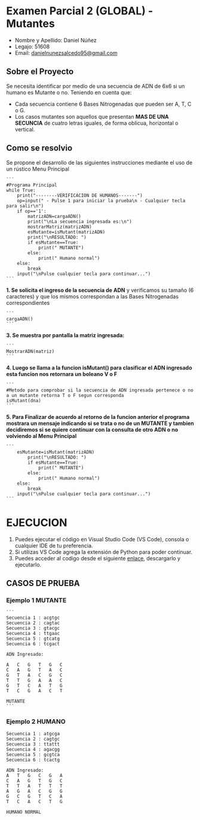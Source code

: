 # Examen Parcial 2 (GLOBAL) - Mutantes
- Nombre y Apellido: Daniel Núñez
- Legajo: 51608
- Email: danielnunezsalcedo95@gmail.com

## Sobre el Proyecto
Se necesita identificar por medio de una secuencia de ADN de 6x6 si un humano es Mutante o no. Teniendo en cuenta que:
- Cada secuencia contiene 6 Bases Nitrogenadas que pueden ser A, T, C o G.
- Los casos mutantes son aquellos que presentan **MAS DE UNA SECUNCIA** de cuatro letras iguales, de forma oblicua, horizontal o vertical.

## Como se resolvio
Se propone el desarrollo de las siguientes instrucciones mediante el uso de un rústico Menu Principal

    ```
    #Programa Principal
    while True:
        print("--------VERIFICACION DE HUMANOS-------")
        op=input(" - Pulse 1 para iniciar la prueba\n - Cualquier tecla para salir\n")
        if op=='1':
            matrizADN=cargaADN()
            print("\nLa secuencia ingresada es:\n")
            mostrarMatriz(matrizADN)
            esMutante=isMutant(matrizADN)
            print("\nRESULTADO: ")
            if esMutante==True:
                print(" MUTANTE")
            else:
                print(" Humano normal")
        else:
            break
        input("\nPulse cualquier tecla para continuar...")
    ```

**1. Se solicita el ingreso de la secuencia de ADN** y verificamos su tamaño (6 caracteres) y que los mismos correspondan a las Bases Nitrogenadas correspondientes

    ``` 
    cargaADN()
    ```

**3. Se muestra por pantalla la matriz ingresada:**

    ```
    MostrarADN(matriz)
    ```

**4. Luego se llama a la funcion isMutant() para clasificar el ADN ingresado esta funcion nos retornara un boleano V o F** 

    ```
    #Metodo para comprobar si la secuencia de ADN ingresada pertenece o no a un mutante retorna T o F segun corresponda
    isMutant(dna)
    ```
**5. Para Finalizar de acuerdo al retorno de la funcion anterior el programa mostrara un mensaje indicando si se trata o no de un MUTANTE y tambien decidiremos si se quiere continuar con la consulta de otro ADN o no volviendo al Menu Principal** 

    ```
        esMutante=isMutant(matrizADN)
            print("\nRESULTADO: ")
            if esMutante==True:
                print(" MUTANTE")
            else:
                print(" Humano normal")
        else:
            break
        input("\nPulse cualquier tecla para continuar...")
    ```
# EJECUCION
1. Puedes ejecutar el código en Visual Studio Code (VS Code), consola o cualquier IDE de tu preferencia.
2. Si utilizas VS Code agrega la extensión de Python para poder continuar.
3. Puedes acceder al codigo desde el siguiente [enlace](https://github.com/Leinad-95/Parcial2_Mutantes_TUP/blob/main/Mutantes.py), descargarlo y ejecutarlo.

## CASOS DE PRUEBA
### Ejemplo 1 MUTANTE
    ```
    Secuencia 1 : acgtgc
    Secuencia 2 : cagtac
    Secuencia 3 : gtacgc
    Secuencia 4 : ttgaac
    Secuencia 5 : gtcatg
    Secuencia 6 : tcgact

    ADN Ingresado:

    A   C   G   T   G   C
    C   A   G   T   A   C
    G   T   A   C   G   C
    T   T   G   A   A   C
    G   T   C   A   T   G
    T   C   G   A   C   T
    
    MUTANTE
    ```
### Ejemplo 2 HUMANO
    Secuencia 1 : atgcga
    Secuencia 2 : cagtgc
    Secuencia 3 : ttattt
    Secuencia 4 : agacgg
    Secuencia 5 : gcgtca
    Secuencia 6 : tcactg

    ADN Ingresado:
    A   T   G   C   G   A
    C   A   G   T   G   C
    T   T   A   T   T   T
    A   G   A   C   G   G
    G   C   G   T   C   A
    T   C   A   C   T   G

    HUMANO NORMAL


